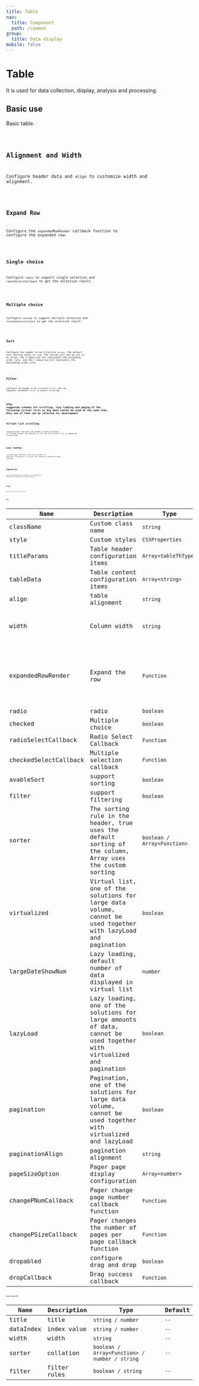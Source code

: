 ```yaml
---
title: Table
nav:
  title: Component
  path: /common
group:
  title: Data display
mobile: false
---
```


# Table

It is used for data collection, display, analysis and processing.

## Basic use

Basic table.

<code src="./demos/index1.tsx"/>

## Alignment and Width

Configure header data and `align` to customize width and alignment.

<code src="./demos/index2.tsx"/>

## Expand Row

Configure the `expandedRowRender` callback function to configure the expanded row.

<code src="./demos/index3.tsx" />

## Single choice

Configure `radio` to support single selection and `radioSelectCallback` to get the selection result.

<code src="./demos/index4.tsx" />

## Multiple choice

Configure `checked` to support multiple selection and `checkedSelectCallback` to get the selection result.

<code src="./demos/index5.tsx" />

## Sort

Configure the header array structure `sorter`, the default sort setting value is `true`, the custom sort can be set to an array, the `0` subscript bit represents the ascending order rule, and the `1` subscript bit represents the descending order rule.

<code src="./demos/index6.tsx" />

## Filter

Configure the header array structure `filter`, and the component parameter `filter` to enable filtering.

<code src="./demos/index11.tsx" />

## #The suggested schemes for scrolling, lazy loading and paging of the following virtual lists as big data cannot be used at the same time. Only one of them can be selected for development

## Virtual list scrolling

`largeDateShowNum` indicates the number of data displayed in a fixed column, the default is 10, and the virtual list is opened by virtualized.

<code src="./demos/index7.tsx" />

## Lazy loading

`largeDateShowNum` represents the initial number of displays, the default is 10, and lazy loading is enabled through lazyLoad.

<code src="./demos/index8.tsx" />

## Pagination

Turn on pagination with `pagination`, and change the pagination alignment with `paginationAlign`.

<code src="./demos/index9.tsx" />

## Drag

Enable drag and drop via `dropabled`.

<code src="./demos/index10.tsx" />

## API

| Name | Description | Type | Default |
| --- | --- | --- | --- |
| className | Custom class name | `string` | `--` |
| style | Custom styles | `CSSProperties` | `--` |
| titleParams | Table header configuration items | `Array<tableThType>` | `[]` |
| tableData | Table content configuration items | `Array<string>` | `[]` |
| align | table alignment | `string` | `left` |
| width | Column width | `string` | `Configure in titleParams, add parameters, such as width: "400"` |
| expandedRowRender | Expand the row | `Function` | `Accepts custom parameters, and the callback function passes in the content of the expanded row` |
| radio | radio | `boolean` | `false` |
| checked | Multiple choice | `boolean` | `false` |
| radioSelectCallback | Radio Select Callback | `Function` | `--` |
| checkedSelectCallback | Multiple selection callback | `Function` | `--` |
| avableSort | support sorting | `boolean` | `--` |
| filter | support filtering | `boolean` | `false` |
| sorter | The sorting rule in the header, true uses the default sorting of the column, Array uses the custom sorting | `boolean / Array<Function>` | `--` |
| virtualized | Virtual list, one of the solutions for large data volume, cannot be used together with lazyLoad and pagination | `boolean` | `false` |
| largeDateShowNum | Lazy loading, default number of data displayed in virtual list | `number` | `10` |
| lazyLoad | Lazy loading, one of the solutions for large amounts of data, cannot be used together with virtualized and pagination | `boolean` | `false` |
| pagination | Pagination, one of the solutions for large data volume, cannot be used together with virtualized and lazyLoad | `boolean` | `false` |
| paginationAlign | pagination alignment | `string` | `left` |
| pageSizeOption | Pager page display configuration | `Array<number>` | `[10, 20, 30, 50]` |
| changePNumCallback | Pager change page number callback function | `Function` | `--` |
| changePSizeCallback | Pager changes the number of pages per page callback function | `Function` | `--` |
| dropabled | configure drag and drop | `boolean` | `false` |
| dropCallback | Drag success callback | `Function` | `--` |

## tableThType API

| Name      | Description  | Type                                          | Default |
| --------- | ------------ | --------------------------------------------- | ------- |
| title     | title        | `string / number`                             | `--`    |
| dataIndex | index value  | `string / number`                             | `--`    |
| width     | width        | `string`                                      | `--`    |
| sorter    | collation    | `boolean / Array<Function> / number / string` | `--`    |
| filter    | filter rules | `boolean / string`                            | `--`    |
